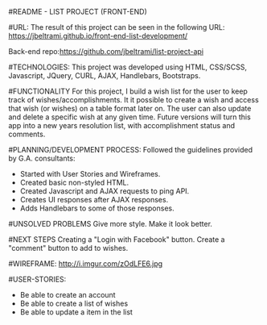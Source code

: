 #README - LIST PROJECT (FRONT-END)

#URL: The result of this project can be seen in the following URL:
https://jbeltrami.github.io/front-end-list-development/

Back-end repo:https://github.com/jbeltrami/list-project-api

#TECHNOLOGIES:
  This project was developed using HTML, CSS/SCSS, Javascript, JQuery, CURL, AJAX, Handlebars, Bootstraps.

#FUNCTIONALITY
  For this project, I build a wish list for the user to keep track of wishes/accomplishments.
  It it possible to create a wish and access that wish (or wishes) on a table format later on. The user can also update and delete a specific wish at any given time.
  Future versions will turn this app into a new years resolution list, with accomplishment status and comments.

#PLANNING/DEVELOPMENT PROCESS:
  Followed the guidelines provided by G.A. consultants:
- Started with User Stories and Wireframes.
- Created basic non-styled HTML.
- Created Javascript and AJAX requests to ping API.
- Creates UI responses after AJAX responses.
- Adds Handlebars to some of those responses.

#UNSOLVED PROBLEMS
Give more style. Make it look better.

#NEXT STEPS
Creating a "Login with Facebook" button.
Create a "comment" button to add to wishes.

#WIREFRAME:
http://i.imgur.com/zOdLFE6.jpg

#USER-STORIES:
- Be able to create an account
- Be able to create a list of wishes
- Be able to update a item in the list
